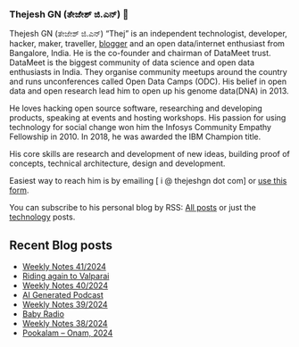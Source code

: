 ### Thejesh GN (ತೇಜೇಶ್ ಜಿ.ಎನ್) 👋

Thejesh GN (ತೇಜೇಶ್ ಜಿ.ಎನ್) “Thej” is an independent technologist, developer, hacker, maker, traveller, [blogger](https://thejeshgn.com/) and an open data/internet enthusiast from Bangalore, India. He is the co-founder and chairman of DataMeet trust. DataMeet is the biggest community of data science and open data enthusiasts in India. They organise community meetups around the country and runs unconferences called Open Data Camps (ODC). His belief in open data and open research lead him to open up his genome data(DNA) in 2013.

He loves hacking open source software, researching and developing products, speaking at events and hosting workshops. His passion for using technology for social change won him the Infosys Community Empathy Fellowship in 2010. In 2018, he was awarded the IBM Champion title.

His core skills are research and development of new ideas, building proof of concepts, technical architecture, design and development.

Easiest way to reach him is by emailing [ i @ thejeshgn dot com] or [use this form](https://thejeshgn.com/contact/).

You can subscribe to his personal blog by RSS: [All posts](https://feeds.thejeshgn.com/thejeshgn) or just the [technology](https://feeds.thejeshgn.com/technology) posts.

## Recent Blog posts
<!-- BLOG-POST-LIST:START -->
- [Weekly Notes 41/2024](https://thejeshgn.com/2024/10/11/weekly-notes-41-2024/)
- [Riding again to Valparai](https://thejeshgn.com/2024/10/07/riding-again-to-valparai/)
- [Weekly Notes 40/2024](https://thejeshgn.com/2024/10/04/weekly-notes-40-2024-2/)
- [AI Generated Podcast](https://thejeshgn.com/2024/10/01/ai-generated-podcast/)
- [Weekly Notes 39/2024](https://thejeshgn.com/2024/09/27/weekly-notes-40-2024/)
- [Baby Radio](https://thejeshgn.com/2024/09/26/baby-radio/)
- [Weekly Notes 38/2024](https://thejeshgn.com/2024/09/20/weekly-notes-38-2024/)
- [Pookalam – Onam, 2024](https://thejeshgn.com/2024/09/15/pookalam-onam-2024/)
<!-- BLOG-POST-LIST:END -->
